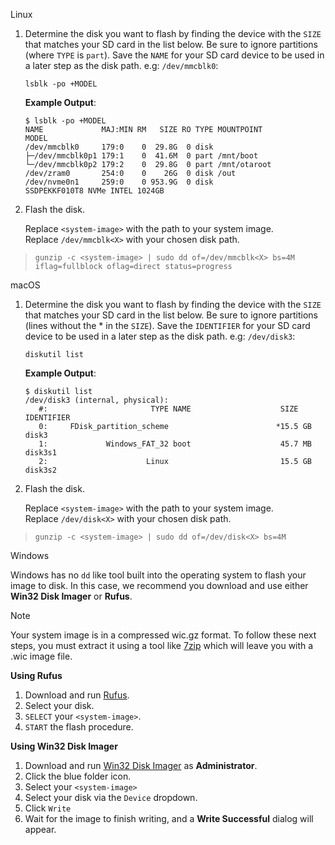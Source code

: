 Linux

1.  Determine the disk you want to flash by finding the device with the
    `SIZE` that matches your SD card in the list below. Be sure to
    ignore partitions (where `TYPE` is `part`). Save the `NAME` for your
    SD card device to be used in a later step as the disk path. e.g:
    `/dev/mmcblk0`:

        lsblk -po +MODEL

    **Example Output**:

        $ lsblk -po +MODEL
        NAME             MAJ:MIN RM   SIZE RO TYPE MOUNTPOINT                 MODEL
        /dev/mmcblk0     179:0    0  29.8G  0 disk
        ├─/dev/mmcblk0p1 179:1    0  41.6M  0 part /mnt/boot
        └─/dev/mmcblk0p2 179:2    0  29.8G  0 part /mnt/otaroot
        /dev/zram0       254:0    0    26G  0 disk /out
        /dev/nvme0n1     259:0    0 953.9G  0 disk                            SSDPEKKF010T8 NVMe INTEL 1024GB

2.  Flash the disk.

    Replace `<system-image>` with the path to your system image.  
    Replace `/dev/mmcblk<X>` with your chosen disk path.

>     gunzip -c <system-image> | sudo dd of=/dev/mmcblk<X> bs=4M iflag=fullblock oflag=direct status=progress

macOS

1.  Determine the disk you want to flash by finding the device with the
    `SIZE` that matches your SD card in the list below. Be sure to
    ignore partitions (lines without the \* in the `SIZE`). Save the
    `IDENTIFIER` for your SD card device to be used in a later step as
    the disk path. e.g: `/dev/disk3`:

        diskutil list

    **Example Output**:

        $ diskutil list
        /dev/disk3 (internal, physical):
           #:                       TYPE NAME                    SIZE       IDENTIFIER
           0:     FDisk_partition_scheme                        *15.5 GB    disk3
           1:             Windows_FAT_32 boot                    45.7 MB    disk3s1
           2:                      Linux                         15.5 GB    disk3s2

2.  Flash the disk.

    Replace `<system-image>` with the path to your system image.  
    Replace `/dev/disk<X>` with your chosen disk path.

>     gunzip -c <system-image> | sudo dd of=/dev/disk<X> bs=4M

Windows

Windows has no `dd` like tool built into the operating system to flash
your image to disk. In this case, we recommend you download and use
either **Win32 Disk Imager** or **Rufus**.

Note

Your system image is in a compressed wic.gz format. To follow these next
steps, you must extract it using a tool like
[7zip](https://www.7-zip.org/download.html) which will leave you with a
.wic image file.

**Using Rufus**

1.  Download and run [Rufus](https://rufus.ie).
2.  Select your disk.
3.  `SELECT` your `<system-image>`.
4.  `START` the flash procedure.

**Using Win32 Disk Imager**

1.  Download and run [Win32 Disk
    Imager](https://sourceforge.net/projects/win32diskimager/files/Archive/)
    as **Administrator**.
2.  Click the blue folder icon.
3.  Select your `<system-image>`
4.  Select your disk via the `Device` dropdown.
5.  Click `Write`
6.  Wait for the image to finish writing, and a **Write Successful**
    dialog will appear.
